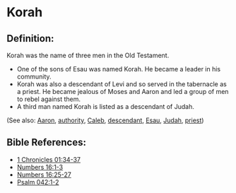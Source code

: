 # Korah #

## Definition: ##

Korah was the name of three men in the Old Testament.

* One of the sons of Esau was named Korah. He became a leader in his community.
* Korah was also a descendant of Levi and so served in the tabernacle as a priest. He became jealous of Moses and Aaron and led a group of men to rebel against them.
* A third man named Korah is listed as a descendant of Judah.

(See also: [Aaron](../other/aaron.md), [authority](../kt/authority.md), [Caleb](../other/caleb.md), [descendant](../other/descendant.md), [Esau](../other/esau.md), [Judah](../other/judah.md), [priest](../kt/priest.md))

## Bible References: ##

* [1 Chronicles 01:34-37](en/tn/1ch/help/01/34)
* [Numbers 16:1-3](en/tn/num/help/16/01)
* [Numbers 16:25-27](en/tn/num/help/16/25)
* [Psalm 042:1-2](en/tn/psa/help/42/01)